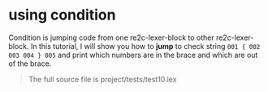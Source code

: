 # <a id="UsingCondition">using condition</a>
Condition is jumping code from one re2c-lexer-block to other re2c-lexer-block. In this tutorial, I will show you how to **jump** to check string `001 { 002 003 004 } 005` and print which numbers are in the brace and which are out of the brace.

> The full source file is project/tests/test10.lex
